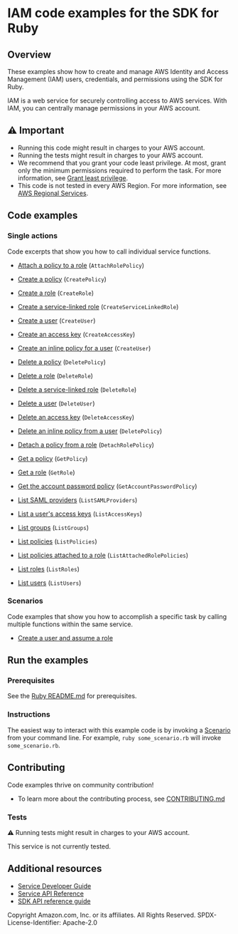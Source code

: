 # IAM code examples for the SDK for Ruby
## Overview
These examples show how to create and manage AWS Identity and Access Management (IAM) users, credentials, and permissions using the SDK for Ruby.

IAM is a web service for securely controlling access to AWS services. With IAM, you can centrally manage permissions in your AWS account.

## ⚠️ Important
* Running this code might result in charges to your AWS account. 
* Running the tests might result in charges to your AWS account.
* We recommend that you grant your code least privilege. At most, grant only the minimum permissions required to perform the task. For more information, see [Grant least privilege](https://docs.aws.amazon.com/IAM/latest/UserGuide/best-practices.html#grant-least-privilege). 
* This code is not tested in every AWS Region. For more information, see [AWS Regional Services](https://aws.amazon.com/about-aws/global-infrastructure/regional-product-services).

## Code examples

### Single actions
Code excerpts that show you how to call individual service functions.

* [Attach a policy to a role](scenario_create_user_assume_role.rb) (`AttachRolePolicy`)

* [Create a policy](scenario_create_user_assume_role.rb) (`CreatePolicy`)

* [Create a role](scenario_create_user_assume_role.rb) (`CreateRole`)

* [Create a service-linked role](iam_wrapper.rb) (`CreateServiceLinkedRole`)

* [Create a user](scenario_create_user_assume_role.rb) (`CreateUser`)

* [Create an access key](scenario_create_user_assume_role.rb) (`CreateAccessKey`)

* [Create an inline policy for a user](scenario_create_user_assume_role.rb) (`CreateUser`)

* [Delete a policy](scenario_create_user_assume_role.rb) (`DeletePolicy`)

* [Delete a role](scenario_create_user_assume_role.rb) (`DeleteRole`)

* [Delete a service-linked role](iam_wrapper.rb) (`DeleteRole`)

* [Delete a user](scenario_create_user_assume_role.rb) (`DeleteUser`)

* [Delete an access key](scenario_create_user_assume_role.rb) (`DeleteAccessKey`)

* [Delete an inline policy from a user](scenario_create_user_assume_role.rb) (`DeletePolicy`)

* [Detach a policy from a role](scenario_create_user_assume_role.rb) (`DetachRolePolicy`)

* [Get a policy](iam_wrapper.rb) (`GetPolicy`)

* [Get a role](iam_wrapper.rb) (`GetRole`)

* [Get the account password policy](iam_wrapper.rb) (`GetAccountPasswordPolicy`)

* [List SAML providers](iam_wrapper.rb) (`ListSAMLProviders`)

* [List a user's access keys](scenario_create_user_assume_role.rb) (`ListAccessKeys`)

* [List groups](iam_wrapper.rb) (`ListGroups`)

* [List policies](iam_wrapper.rb) (`ListPolicies`)

* [List policies attached to a role](scenario_create_user_assume_role.rb) (`ListAttachedRolePolicies`)

* [List roles](iam_wrapper.rb) (`ListRoles`)

* [List users](iam_wrapper.rb) (`ListUsers`)



### Scenarios
Code examples that show you how to accomplish a specific task by calling multiple functions within the same service.

* [Create a user and assume a role](scenario_create_user_assume_role.rb)





## Run the examples

### Prerequisites

See the [Ruby README.md](../../../ruby/README.md) for prerequisites.

### Instructions
The easiest way to interact with this example code is by invoking a [Scenario](#Scenarios) from your command line. For example, `ruby some_scenario.rb` will invoke `some_scenario.rb`.

## Contributing
Code examples thrive on community contribution!
* To learn more about the contributing process, see [CONTRIBUTING.md](../../../CONTRIBUTING.md)

### Tests
⚠️ Running tests might result in charges to your AWS account.

This service is not currently tested.

## Additional resources
* [Service Developer Guide](https://docs.aws.amazon.com/sdk-for-ruby/v3/developer-guide/welcome.html)
* [Service API Reference](https://docs.aws.amazon.com/sdk-for-ruby/v3/api/)
* [SDK API reference guide](https://aws.amazon.com/developer/language/ruby/)

Copyright Amazon.com, Inc. or its affiliates. All Rights Reserved. SPDX-License-Identifier: Apache-2.0
